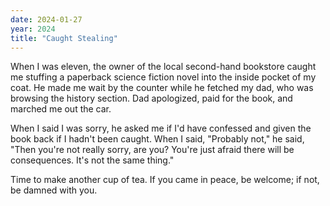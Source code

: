 ```yaml
---
date: 2024-01-27
year: 2024
title: "Caught Stealing"
---
```


When I was eleven,
the owner of the local second-hand bookstore caught me
stuffing a paperback science fiction novel into the inside pocket of my coat.
He made me wait by the counter while he fetched my dad,
who was browsing the history section.
Dad apologized,
paid for the book,
and marched me out the car.

When I said I was sorry,
he asked me if I'd have confessed and given the book back
if I hadn't been caught.
When I said,
"Probably not,"
he said,
"Then you're not really sorry, are you?
You're just afraid there will be consequences.
It's not the same thing."

Time to make another cup of tea.
If you came in peace, be welcome;
if not,
be damned with you.
